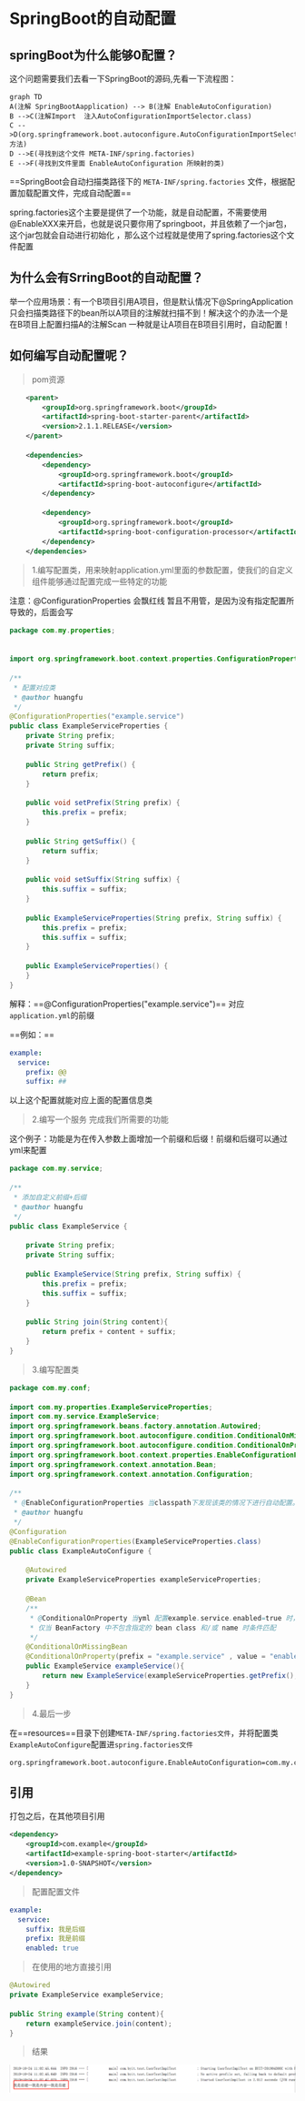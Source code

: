 # SpringBoot的自动配置

## springBoot为什么能够0配置？

这个问题需要我们去看一下SpringBoot的源码,先看一下流程图：

```mermaid
graph TD
A(注解 SpringBootAapplication) --> B(注解 EnableAutoConfiguration)
B -->C(注解Import  注入AutoConfigurationImportSelector.class)
C -->D(org.springframework.boot.autoconfigure.AutoConfigurationImportSelector#selectImports方法)
D -->E(寻找到这个文件 META-INF/spring.factories)
E -->F(寻找到文件里面 EnableAutoConfiguration 所映射的类)

```

==SpringBoot会自动扫描类路径下的 `META-INF/spring.factories` 文件，根据配置加载配置文件，完成自动配置==

spring.factories这个主要是提供了一个功能，就是自动配置，不需要使用@EnableXXX来开启，也就是说只要你用了springboot，并且依赖了一个jar包，这个jar包就会自动进行初始化 ，那么这个过程就是使用了spring.factories这个文件配置

## 为什么会有SrringBoot的自动配置？

举一个应用场景：有一个B项目引用A项目，但是默认情况下@SpringApplication只会扫描类路径下的bean所以A项目的注解就扫描不到！解决这个的办法一个是在B项目上配置扫描A的注解Scan 一种就是让A项目在B项目引用时，自动配置！

## 如何编写自动配置呢？

> pom资源

```xml
    <parent>
        <groupId>org.springframework.boot</groupId>
        <artifactId>spring-boot-starter-parent</artifactId>
        <version>2.1.1.RELEASE</version>
    </parent>

    <dependencies>
        <dependency>
            <groupId>org.springframework.boot</groupId>
            <artifactId>spring-boot-autoconfigure</artifactId>
        </dependency>

        <dependency>
            <groupId>org.springframework.boot</groupId>
            <artifactId>spring-boot-configuration-processor</artifactId>
        </dependency>
    </dependencies>
```





>1.编写配置类，用来映射application.yml里面的参数配置，使我们的自定义组件能够通过配置完成一些特定的功能

注意：@ConfigurationProperties 会飘红线  暂且不用管，是因为没有指定配置所导致的，后面会写

```java
package com.my.properties;


import org.springframework.boot.context.properties.ConfigurationProperties;

/**
 * 配置对应类
 * @author huangfu
 */
@ConfigurationProperties("example.service")
public class ExampleServiceProperties {
    private String prefix;
    private String suffix;

    public String getPrefix() {
        return prefix;
    }

    public void setPrefix(String prefix) {
        this.prefix = prefix;
    }

    public String getSuffix() {
        return suffix;
    }

    public void setSuffix(String suffix) {
        this.suffix = suffix;
    }

    public ExampleServiceProperties(String prefix, String suffix) {
        this.prefix = prefix;
        this.suffix = suffix;
    }

    public ExampleServiceProperties() {
    }
}
```

解释：==@ConfigurationProperties("example.service")== 对应 `application.yml`的前缀

==例如：==

```yaml
example:
  service:
    prefix: @@
    suffix: ##
```

以上这个配置就能对应上面的配置信息类

> 2.编写一个服务 完成我们所需要的功能

这个例子：功能是为在传入参数上面增加一个前缀和后缀！前缀和后缀可以通过yml来配置

```java
package com.my.service;

/**
 * 添加自定义前缀+后缀
 * @author huangfu
 */
public class ExampleService {

    private String prefix;
    private String suffix;

    public ExampleService(String prefix, String suffix) {
        this.prefix = prefix;
        this.suffix = suffix;
    }

    public String join(String content){
        return prefix + content + suffix;
    }
}

```

>3.编写配置类

```java
package com.my.conf;

import com.my.properties.ExampleServiceProperties;
import com.my.service.ExampleService;
import org.springframework.beans.factory.annotation.Autowired;
import org.springframework.boot.autoconfigure.condition.ConditionalOnMissingBean;
import org.springframework.boot.autoconfigure.condition.ConditionalOnProperty;
import org.springframework.boot.context.properties.EnableConfigurationProperties;
import org.springframework.context.annotation.Bean;
import org.springframework.context.annotation.Configuration;

/**
 * @EnableConfigurationProperties 当classpath下发现该类的情况下进行自动配置。
 * @author huangfu
 */
@Configuration
@EnableConfigurationProperties(ExampleServiceProperties.class)
public class ExampleAutoConfigure {

    @Autowired
    private ExampleServiceProperties exampleServiceProperties;

    @Bean
    /**
     * @ConditionalOnProperty 当yml 配置example.service.enabled=true 时，才会触发
     * 仅当 BeanFactory 中不包含指定的 bean class 和/或 name 时条件匹配
     */
    @ConditionalOnMissingBean
    @ConditionalOnProperty(prefix = "example.service" , value = "enabled" ,havingValue = "true")
    public ExampleService exampleService(){
        return new ExampleService(exampleServiceProperties.getPrefix(),exampleServiceProperties.getSuffix());
    }
}

```

> 4.最后一步

在==resources==目录下创建`META-INF/spring.factories文件`，并将配置类`ExampleAutoConfigure`配置进`spring.factories文件`

```properties
org.springframework.boot.autoconfigure.EnableAutoConfiguration=com.my.conf.ExampleAutoConfigure
```

## 引用

打包之后，在其他项目引用

```xml
<dependency>
    <groupId>com.example</groupId>
    <artifactId>example-spring-boot-starter</artifactId>
    <version>1.0-SNAPSHOT</version>
</dependency>

```

> 配置配置文件

```yaml
example:
  service:
    suffix: 我是后缀
    prefix: 我是前缀
    enabled: true
```

> 在使用的地方直接引用

```java
@Autowired
private ExampleService exampleService;

public String example(String content){
    return exampleService.join(content);
}
```



> 结果

![1571886275031](../image/1571886275031.png)

